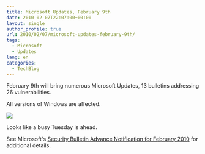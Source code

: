 ```yaml
---
title: Microsoft Updates, February 9th
date: 2010-02-07T22:07:00+00:00
layout: single
author_profile: true
url: 2010/02/07/microsoft-updates-february-9th/
tags:
  - Microsoft
  - Updates
lang: en
categories: 
  - TechBlog
---
```

February 9th will bring numerous Microsoft Updates, 13 bulletins addressing 26 vulnerabilities.

All versions of Windows are affected.

[![](http://2.bp.blogspot.com/_vaUVXcmC3OI/S28x9LsIFgI/AAAAAAAAA2Y/HGPHEksHvIA/s640/Microsoft_February_2010.png)](http://2.bp.blogspot.com/_vaUVXcmC3OI/S28x9LsIFgI/AAAAAAAAA2Y/HGPHEksHvIA/s1600-h/Microsoft_February_2010.png)

Looks like a busy Tuesday is ahead.

See Microsoft's [Security Bulletin Advance Notification for February 2010](http://www.microsoft.com/technet/security/bulletin/ms10-feb.mspx) for additional details.
